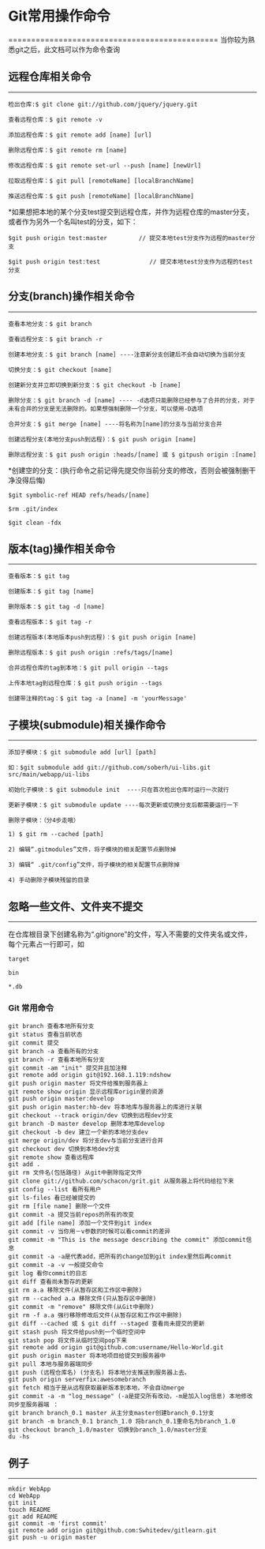 # Git常用操作命令
==============================================
当你较为熟悉git之后，此文档可以作为命令查询
## 远程仓库相关命令
----------------------------------------------
    检出仓库:$ git clone git://github.com/jquery/jquery.git

    查看远程仓库：$ git remote -v
    
    添加远程仓库：$ git remote add [name] [url]

    删除远程仓库：$ git remote rm [name]

    修改远程仓库：$ git remote set-url --push [name] [newUrl]

    拉取远程仓库：$ git pull [remoteName] [localBranchName]

    推送远程仓库：$ git push [remoteName] [localBranchName]

 

*如果想把本地的某个分支test提交到远程仓库，并作为远程仓库的master分支，或者作为另外一个名叫test的分支，如下：

    $git push origin test:master         // 提交本地test分支作为远程的master分支

    $git push origin test:test              // 提交本地test分支作为远程的test分支

 

## 分支(branch)操作相关命令
------------------------------------------------------
    查看本地分支：$ git branch

    查看远程分支：$ git branch -r

    创建本地分支：$ git branch [name] ----注意新分支创建后不会自动切换为当前分支

    切换分支：$ git checkout [name]

    创建新分支并立即切换到新分支：$ git checkout -b [name]

    删除分支：$ git branch -d [name] ---- -d选项只能删除已经参与了合并的分支，对于未有合并的分支是无法删除的。如果想强制删除一个分支，可以使用-D选项

    合并分支：$ git merge [name] ----将名称为[name]的分支与当前分支合并

    创建远程分支(本地分支push到远程)：$ git push origin [name]

    删除远程分支：$ git push origin :heads/[name] 或 $ gitpush origin :[name] 

 

*创建空的分支：(执行命令之前记得先提交你当前分支的修改，否则会被强制删干净没得后悔)

    $git symbolic-ref HEAD refs/heads/[name]

    $rm .git/index

    $git clean -fdx

 

## 版本(tag)操作相关命令
-----------------------------------------------------------------
    查看版本：$ git tag

    创建版本：$ git tag [name]

    删除版本：$ git tag -d [name]

    查看远程版本：$ git tag -r

    创建远程版本(本地版本push到远程)：$ git push origin [name]

    删除远程版本：$ git push origin :refs/tags/[name]

    合并远程仓库的tag到本地：$ git pull origin --tags

    上传本地tag到远程仓库：$ git push origin --tags

    创建带注释的tag：$ git tag -a [name] -m 'yourMessage'

 

## 子模块(submodule)相关操作命令
------------------------------------------------
    添加子模块：$ git submodule add [url] [path]

    如：$git submodule add git://github.com/soberh/ui-libs.git src/main/webapp/ui-libs

    初始化子模块：$ git submodule init  ----只在首次检出仓库时运行一次就行

    更新子模块：$ git submodule update ----每次更新或切换分支后都需要运行一下

    删除子模块：（分4步走哦）

    1) $ git rm --cached [path]

    2) 编辑“.gitmodules”文件，将子模块的相关配置节点删除掉

    3) 编辑“ .git/config”文件，将子模块的相关配置节点删除掉

    4) 手动删除子模块残留的目录

 

## 忽略一些文件、文件夹不提交
----------------------------------------
在仓库根目录下创建名称为“.gitignore”的文件，写入不需要的文件夹名或文件，每个元素占一行即可，如

    target

    bin

    *.db

### Git 常用命令
    git branch 查看本地所有分支
    git status 查看当前状态 
    git commit 提交 
    git branch -a 查看所有的分支
    git branch -r 查看本地所有分支
	git commit -am "init" 提交并且加注释 
	git remote add origin git@192.168.1.119:ndshow
	git push origin master 将文件给推到服务器上 
	git remote show origin 显示远程库origin里的资源 
	git push origin master:develop
	git push origin master:hb-dev 将本地库与服务器上的库进行关联 
	git checkout --track origin/dev 切换到远程dev分支
	git branch -D master develop 删除本地库develop
	git checkout -b dev 建立一个新的本地分支dev
	git merge origin/dev 将分支dev与当前分支进行合并
	git checkout dev 切换到本地dev分支
	git remote show 查看远程库
	git add .
	git rm 文件名(包括路径) 从git中删除指定文件
	git clone git://github.com/schacon/grit.git 从服务器上将代码给拉下来
	git config --list 看所有用户
	git ls-files 看已经被提交的
	git rm [file name] 删除一个文件
	git commit -a 提交当前repos的所有的改变
	git add [file name] 添加一个文件到git index
	git commit -v 当你用－v参数的时候可以看commit的差异
	git commit -m "This is the message describing the commit" 添加commit信息
	git commit -a -a是代表add，把所有的change加到git index里然后再commit
	git commit -a -v 一般提交命令
	git log 看你commit的日志
	git diff 查看尚未暂存的更新
	git rm a.a 移除文件(从暂存区和工作区中删除)
	git rm --cached a.a 移除文件(只从暂存区中删除)
	git commit -m "remove" 移除文件(从Git中删除)
	git rm -f a.a 强行移除修改后文件(从暂存区和工作区中删除)
	git diff --cached 或 $ git diff --staged 查看尚未提交的更新
	git stash push 将文件给push到一个临时空间中
	git stash pop 将文件从临时空间pop下来
	git remote add origin git@github.com:username/Hello-World.git
	git push origin master 将本地项目给提交到服务器中
	git pull 本地与服务器端同步
	git push (远程仓库名) (分支名) 将本地分支推送到服务器上去。
	git push origin serverfix:awesomebranch
	git fetch 相当于是从远程获取最新版本到本地，不会自动merge
	git commit -a -m "log_message" (-a是提交所有改动，-m是加入log信息) 本地修改同步至服务器端 ：
	git branch branch_0.1 master 从主分支master创建branch_0.1分支
	git branch -m branch_0.1 branch_1.0 将branch_0.1重命名为branch_1.0
	git checkout branch_1.0/master 切换到branch_1.0/master分支
	du -hs

## 例子
-----------------------------
    mkdir WebApp
    cd WebApp
    git init
    touch README
    git add README
    git commit -m 'first commit'
    git remote add origin git@github.com:Swhitedev/gitlearn.git
    git push -u origin master
